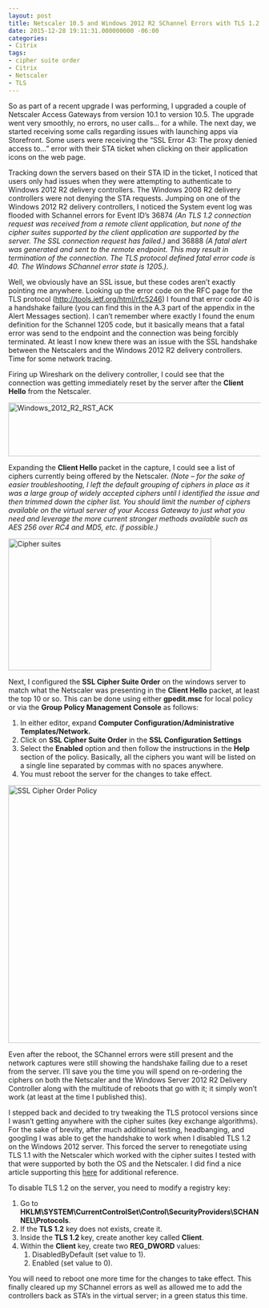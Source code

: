 ```yaml
---
layout: post
title: Netscaler 10.5 and Windows 2012 R2 SChannel Errors with TLS 1.2
date: 2015-12-28 19:11:31.000000000 -06:00
categories:
- Citrix
tags:
- cipher suite order
- Citrix
- Netscaler
- TLS
---
```

<p>So as part of a recent upgrade I was performing, I upgraded a couple of Netscaler Access Gateways from version 10.1 to version 10.5. The upgrade went very smoothly, no errors, no user calls… for a while. The next day, we started receiving some calls regarding issues with launching apps via Storefront. Some users were receiving the “SSL Error 43: The proxy denied access to…” error with their STA ticket when clicking on their application icons on the web page.</p>
<p>Tracking down the servers based on their STA ID in the ticket, I noticed that users only had issues when they were attempting to authenticate to Windows 2012 R2 delivery controllers. The Windows 2008 R2 delivery controllers were not denying the STA requests. Jumping on one of the Windows 2012 R2 delivery controllers, I noticed the System event log was flooded with Schannel errors for Event ID’s 36874 <em>(An TLS 1.2 connection request was received from a remote client application, but none of the cipher suites supported by the client application are supported by the server. The SSL connection request has failed.) </em>and 36888 <em>(A fatal alert was generated and sent to the remote endpoint. This may result in termination of the connection. The TLS protocol defined fatal error code is 40. The Windows SChannel error state is 1205.)</em>.</p>
<p>Well, we obviously have an SSL issue, but these codes aren’t exactly pointing me anywhere. Looking up the error code on the RFC page for the TLS protocol (<a href="http://tools.ietf.org/html/rfc5246">http://tools.ietf.org/html/rfc5246</a>) I found that error code 40 is a handshake failure (you can find this in the A.3 part of the appendix in the Alert Messages section). I can’t remember where exactly I found the enum definition for the Schannel 1205 code, but it basically means that a fatal error was send to the endpoint and the connection was being forcibly terminated. At least I now knew there was an issue with the SSL handshake between the Netscalers and the Windows 2012 R2 delivery controllers. Time for some network tracing.</p>
<p>Firing up Wireshark on the delivery controller, I could see that the connection was getting immediately reset by the server after the <strong>Client Hello</strong> from the Netscaler.</p>
<p><a href="https://vj4pja.dm1.livefilestore.com/y3mPXUxkTAk7P7cRGz-5y7yHOpmFsBS5nwNZRLnGB6W9QItv2EdzM6pu72_8GzpqGpazp416Y8YLSa07983PdK3U0MPFOixyTXBLBxgdfGl7mAvqzdiJssfWQNufw40uAkBLl-Z2ziQ5Y14ygehq9tjlmKak5fDMqsFK5n7EkMTl6E?width=256&height=25&cropmode=none" rel="attachment wp-att-109"><img class="aligncenter size-full wp-image-109" src="https://vj4pja.dm1.livefilestore.com/y3mPXUxkTAk7P7cRGz-5y7yHOpmFsBS5nwNZRLnGB6W9QItv2EdzM6pu72_8GzpqGpazp416Y8YLSa07983PdK3U0MPFOixyTXBLBxgdfGl7mAvqzdiJssfWQNufw40uAkBLl-Z2ziQ5Y14ygehq9tjlmKak5fDMqsFK5n7EkMTl6E?width=256&height=25&cropmode=none" alt="Windows_2012_R2_RST_ACK" width="1099" height="107" /></a></p>
<p>Expanding the <strong>Client Hello</strong> packet in the capture, I could see a list of ciphers currently being offered by the Netscaler. <em>(Note – for the sake of easier troubleshooting, I left the default grouping of ciphers in place as it was a large group of widely accepted ciphers until I identified the issue and then trimmed down the cipher list. You should limit the number of ciphers available on the virtual server of your Access Gateway to just what you need and leverage the more current stronger methods available such as AES 256 over RC4 and MD5, etc. if possible.)</em></p>
<p><a href="https://1drv.ms/i/s!AkAdWw6x2dAVunekGZRiPk-3tL9N" rel="attachment wp-att-107"><img class="aligncenter size-full wp-image-107" src="https://1drv.ms/i/s!AkAdWw6x2dAVunekGZRiPk-3tL9N" alt="Cipher suites" width="405" height="263" /></a></p>
<p>Next, I configured the <strong>SSL Cipher Suite Order</strong> on the windows server to match what the Netscaler was presenting in the <strong>Client Hello</strong> packet, at least the top 10 or so. This can be done using either <strong>gpedit.msc</strong> for local policy or via the <strong>Group Policy Management Console</strong> as follows:</p>
<ol>
<li>In either editor, expand <strong>Computer Configuration/Administrative Templates/Network.</strong></li>
<li>Click on <strong>SSL Cipher Suite Order</strong> in the <strong>SSL Configuration Settings</strong></li>
<li>Select the <strong>Enabled</strong> option and then follow the instructions in the <strong>Help</strong> section of the policy. Basically, all the ciphers you want will be listed on a single line separated by commas with no spaces anywhere.</li>
<li>You must reboot the server for the changes to take effect.</li>
</ol>
<p><a href="https://1drv.ms/i/s!AkAdWw6x2dAVuntTUbLzvI6WEhas" rel="attachment wp-att-108"><img class="aligncenter size-full wp-image-108" src="https://1drv.ms/i/s!AkAdWw6x2dAVuntTUbLzvI6WEhas" alt="SSL Cipher Order Policy" width="560" height="514" /></a></p>
<p>Even after the reboot, the SChannel errors were still present and the network captures were still showing the handshake failing due to a reset from the server. I’ll save you the time you will spend on re-ordering the ciphers on both the Netscaler and the Windows Server 2012 R2 Delivery Controller along with the multitude of reboots that go with it; it simply won’t work (at least at the time I published this).</p>
<p>I stepped back and decided to try tweaking the TLS protocol versions since I wasn’t getting anywhere with the cipher suites (key exchange algorithms). For the sake of brevity, after much additional testing, headbanging, and googling I was able to get the handshake to work when I disabled TLS 1.2 on the Windows 2012 server. This forced the server to renegotiate using TLS 1.1 with the Netscaler which worked with the cipher suites I tested with that were supported by both the OS and the Netscaler. I did find a nice article supporting this <a href="http://www.jasonsamuel.com/2015/10/15/citrix-netscaler-10-5-to-11-0-firmware-upgrade-issues-to-watch-out-for/">here</a> for additional reference.</p>
<p>To disable TLS 1.2 on the server, you need to modify a registry key:</p>
<ol>
<li>Go to <strong>HKLM\SYSTEM\CurrentControlSet\Control\SecurityProviders\SCHANNEL\Protocols</strong>.</li>
<li>If the <strong>TLS 1.2</strong> key does not exists, create it.</li>
<li>Inside the <strong>TLS 1.2 </strong>key, create another key called <strong>Client</strong>.</li>
<li>Within the <strong>Client</strong> key, create two <strong>REG_DWORD</strong> values:
<ol>
<li>DisabledByDefault (set value to 1).</li>
<li>Enabled (set value to 0).</li>
</ol>
</li>
</ol>
<p>You will need to reboot one more time for the changes to take effect. This finally cleared up my SChannel errors as well as allowed me to add the controllers back as STA’s in the virtual server; in a green status this time.</p>
